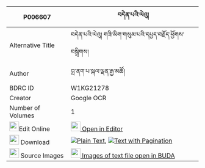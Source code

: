 |P006607|བདེན་པའི་ལེའུ། 
| --- | --- 
|Alternative Title |བདེན་པའི་ལེའུ། གཟི་མིག་གསུམ་པའི་དཔྱད་བརྗོད་ཕྱོགས་བསྒྲིགས།
|Author| བླ་ནག་པ་སྐལ་ལྡན་རྒྱ་མཚོ།
|BDRC ID | W1KG21278
|Creator | Google OCR
|Number of Volumes| 1
|<img width="25" src="https://img.icons8.com/color/25/000000/edit-property.png">Edit Online| [<img width="25" src="https://avatars.githubusercontent.com/u/45091458?s=200&v=4"> Open in Editor](http://editor.openpecha.org/P006607)
|<img width="25" src="https://img.icons8.com/fluent/48/000000/download-2.png"/>  Download | [![](https://img.icons8.com/color/20/000000/txt.png)Plain Text](https://github.com/Openpecha/P006607/releases/download/v1/denpa_i_le'u_plain_P006607.zip), [![](https://img.icons8.com/color/20/000000/txt.png)Text with Pagination](https://github.com/Openpecha/P006607/releases/download/v1/denpa_i_le'u_pages_P006607.zip)
|<img width="25" src="https://img.icons8.com/plasticine/100/000000/pictures-folder.png"/>  Source Images | [<img width="25" src="https://library.bdrc.io/icons/BUDA-small.svg"> Images of text file open in BUDA](https://library.bdrc.io/show/bdr:W1KG21278)